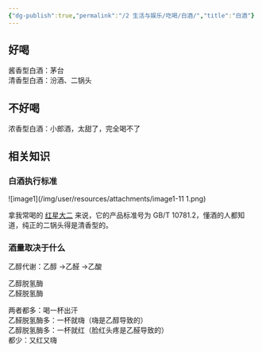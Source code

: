 ```yaml
---
{"dg-publish":true,"permalink":"/2 生活与娱乐/吃喝/白酒/","title":"白酒"}
---
```



## 好喝
酱香型白酒：茅台  
清香型白酒：汾酒、二锅头

## 不好喝
浓香型白酒：小郎酒，太甜了，完全喝不了

## 相关知识
### 白酒执行标准
![image1](/img/user/resources/attachments/image1-11 1.png)

拿我常喝的 [红星大二](https://www.zhihu.com/search?q=%E7%BA%A2%E6%98%9F%E5%A4%A7%E4%BA%8C&search_source=Entity&hybrid_search_source=Entity&hybrid_search_extra=%7B%22sourceType%22%3A%22answer%22%2C%22sourceId%22%3A2503683645%7D) 来说，它的产品标准号为 GB/T 10781.2，懂酒的人都知道，纯正的二锅头得是清香型的。

### 酒量取决于什么
乙醇代谢：乙醇 -\>乙醛 -\>乙酸

乙醇脱氢酶  
乙醛脱氢酶

两者都多：喝一杯出汗  
乙醛脱氢酶多：一杯就嗨（嗨是乙醇导致的）  
乙醇脱氢酶多：一杯就红（脸红头疼是乙醛导致的）  
都少：又红又嗨